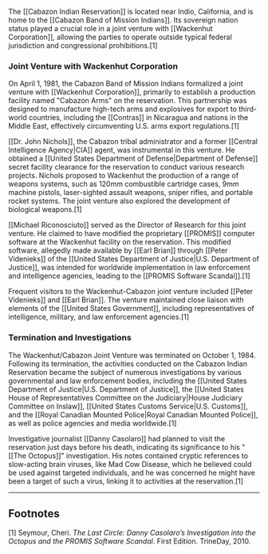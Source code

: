 The [[Cabazon Indian Reservation]] is located near Indio, California, and is home to the [[Cabazon Band of Mission Indians]]. Its sovereign nation status played a crucial role in a joint venture with [[Wackenhut Corporation]], allowing the parties to operate outside typical federal jurisdiction and congressional prohibitions.[1]

### Joint Venture with Wackenhut Corporation

On April 1, 1981, the Cabazon Band of Mission Indians formalized a joint venture with [[Wackenhut Corporation]], primarily to establish a production facility named "Cabazon Arms" on the reservation. This partnership was designed to manufacture high-tech arms and explosives for export to third-world countries, including the [[Contras]] in Nicaragua and nations in the Middle East, effectively circumventing U.S. arms export regulations.[1]

[[Dr. John Nichols]], the Cabazon tribal administrator and a former [[Central Intelligence Agency|CIA]] agent, was instrumental in this venture. He obtained a [[United States Department of Defense|Department of Defense]] secret facility clearance for the reservation to conduct various research projects. Nichols proposed to Wackenhut the production of a range of weapons systems, such as 120mm combustible cartridge cases, 9mm machine pistols, laser-sighted assault weapons, sniper rifles, and portable rocket systems. The joint venture also explored the development of biological weapons.[1]

[[Michael Riconosciuto]] served as the Director of Research for this joint venture. He claimed to have modified the proprietary [[PROMIS]] computer software at the Wackenhut facility on the reservation. This modified software, allegedly made available by [[Earl Brian]] through [[Peter Videnieks]] of the [[United States Department of Justice|U.S. Department of Justice]], was intended for worldwide implementation in law enforcement and intelligence agencies, leading to the [[PROMIS Software Scandal]].[1]

Frequent visitors to the Wackenhut-Cabazon joint venture included [[Peter Videnieks]] and [[Earl Brian]]. The venture maintained close liaison with elements of the [[United States Government]], including representatives of intelligence, military, and law enforcement agencies.[1]

### Termination and Investigations

The Wackenhut/Cabazon Joint Venture was terminated on October 1, 1984. Following its termination, the activities conducted on the Cabazon Indian Reservation became the subject of numerous investigations by various governmental and law enforcement bodies, including the [[United States Department of Justice|U.S. Department of Justice]], the [[United States House of Representatives Committee on the Judiciary|House Judiciary Committee on Inslaw]], [[United States Customs Service|U.S. Customs]], and the [[Royal Canadian Mounted Police|Royal Canadian Mounted Police]], as well as police agencies and media worldwide.[1]

Investigative journalist [[Danny Casolaro]] had planned to visit the reservation just days before his death, indicating its significance to his "[[The Octopus]]" investigation. His notes contained cryptic references to slow-acting brain viruses, like Mad Cow Disease, which he believed could be used against targeted individuals, and he was concerned he might have been a target of such a virus, linking it to activities at the reservation.[1]

---
## Footnotes
[1] Seymour, Cheri. *The Last Circle: Danny Casolaro’s Investigation into the Octopus and the PROMIS Software Scandal*. First Edition. TrineDay, 2010.